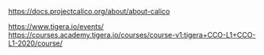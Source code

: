 

https://docs.projectcalico.org/about/about-calico


https://www.tigera.io/events/
https://courses.academy.tigera.io/courses/course-v1:tigera+CCO-L1+CCO-L1-2020/course/